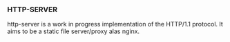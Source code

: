 ### HTTP-SERVER
http-server is a work in progress implementation of the HTTP/1.1 protocol. It aims to be a static file server/proxy
alas nginx.